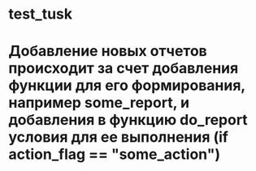 # test_tusk
# Добавление новых отчетов происходит за счет добавления функции для его формирования, например some_report, и добавления в функцию do_report условия для ее выполнения (if action_flag == "some_action")
#
